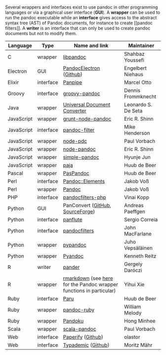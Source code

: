 Several wrappers and interfaces exist to use pandoc in other programming languages or via a graphical user interface (**GUI**). A **wrapper** can be used to run the pandoc executable while an **interface** gives access to the abstract syntax tree (AST) of Pandoc documents, for instance to create [[pandoc filters]]. A **writer** is an interface that can only be used to create pandoc documents but not to modify them.

Language	| Type	| Name and link	| Maintainer  
---	| ---	| ---	| ---  
C	| wrapper	| [libpandoc](http://github.com/ShabbyX/libpandoc/tree/master)	| Shahbaz Youssefi  
Electron	| GUI	| [PandocElectron](https://niebert.github.io/PanDocElectron/) ([Github](https://github.com/niebert/PanDocElectron))	| Engelbert Niehaus
Elixir	| interface	| [Panpipe](https://github.com/marcelotto/panpipe)	| Marcel Otto  
Groovy	| interface	| [groovy-pandoc](https://github.com/dfrommi/groovy-pandoc)	| Dennis Frommknecht  
Java	| wrapper	| [Universal Document Converter](https://bitbucket.org/leito/universal-document-converter)	| Leonardo S. De Seta  
JavaScript	| wrapper	| [grunt-node-pandoc](https://www.npmjs.com/package/grunt-node-pandoc)	| Eric R. Shinn  
JavaScript	| interface	| [pandoc-filter](https://www.npmjs.com/package/pandoc-filter)	| Mike Henderson  
JavaScript	| wrapper	| [node-pdc](https://github.com/pvorb/node-pdc)	| Paul Vorbach  
JavaScript	| wrapper	| [node-pandoc](https://www.npmjs.com/package/node-pandoc)	| Eric R. Shinn  
JavaScript	| wrapper	| [simple-pandoc](https://www.npmjs.com/package/simple-pandoc)	| Hyunje Jun  
JavaScript	| wrapper	| [paja](https://www.npmjs.com/package/paja)	| Huub de Beer  
Pascal	| wrapper	| [PasPandoc](https://github.com/htdebeer/PasPandoc)	| Huub de Beer  
Perl	| interface	| [Pandoc::Elements](https://metacpan.org/pod/Pandoc::Elements)	| Jakob Voß  
Perl	| wrapper	| [Pandoc](https://metacpan.org/pod/Pandoc)	| Jakob Voß  
PHP	| interface	| [pandocfilters-php](https://github.com/vinai/pandocfilters-php)	| Vinai Kopp  
Python	| GUI	| PanConvert ([GitHub](https://github.com/apaeffgen/PanConvert), [SourceForge](http://panconvert.sourceforge.net))	| Andreas Paeffgen  
Python	| interface	| [panflute](https://github.com/sergiocorreia/panflute)	| Sergio Correia  
Python	| interface	| [pandocfilters](https://github.com/jgm/pandocfilters)	| John MacFarlane  
Python	| wrapper	| [pypandoc](https://github.com/bebraw/pypandoc)	| Juho Vepsäläinen  
Python	| wrapper	| [Pyandoc](https://github.com/kennethreitz/pyandoc)	| Kenneth Reitz  
R	| writer	| [pander](https://github.com/Rapporter/pander)	| Gergely Daróczi  
R       | wrapper       | [rmarkdown](https://github.com/rstudio/rmarkdown/) (see [here](https://rmarkdown.rstudio.com/docs/reference/index.html#section-pandoc) for the Pandoc wrapper functions in particular) | Yihui Xie
Ruby	| interface	| [Paru](https://heerdebeer.org/Software/markdown/paru/)	| Huub de Beer  
Ruby	| wrapper	| [pandoc-ruby](https://github.com/alphabetum/pandoc-ruby)	| William Melody  
Ruby	| wrapper	| [Pandoku](https://github.com/lunant/pandoku)	| Hong Minhee  
Scala	| wrapper	| [scala-pandoc](https://github.com/pvorb/scala-pandoc)	| Paul Vorbach  
Web	| interface	| [Paperify](https://www.paperify.org) ([Github](https://github.com/olastor/paperify))	| olastor  
Web	| interface	| [Typademic](https://typademic.ch) ([Github](https://github.com/maehr/typademic))	| Moritz Mähr
